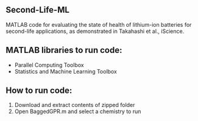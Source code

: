 ## Second-Life-ML

MATLAB code for evaluating the state of health of lithium-ion batteries for second-life applications, as demonstrated in Takahashi et al., iScience.

## MATLAB libraries to run code:
* Parallel Computing Toolbox
* Statistics and Machine Learning Toolbox

## How to run code:

1. Download and extract contents of zipped folder
2. Open BaggedGPR.m and select a chemistry to run

